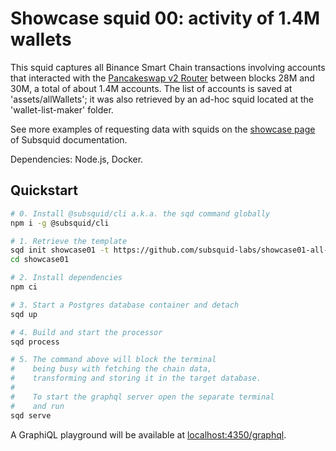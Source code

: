 # Showcase squid 00: activity of 1.4M wallets

This squid captures all Binance Smart Chain transactions involving accounts that interacted with the [Pancakeswap v2 Router](https://bscscan.com/address/0x10ed43c718714eb63d5aa57b78b54704e256024e) between blocks 28M and 30M, a total of about 1.4M accounts. The list of accounts is saved at 'assets/allWallets'; it was also retrieved by an ad-hoc squid located at the 'wallet-list-maker' folder. 

See more examples of requesting data with squids on the [showcase page](https://docs.subsquid.io/evm-indexing/configuration/showcase) of Subsquid documentation.

Dependencies: Node.js, Docker.

## Quickstart

```bash
# 0. Install @subsquid/cli a.k.a. the sqd command globally
npm i -g @subsquid/cli

# 1. Retrieve the template
sqd init showcase01 -t https://github.com/subsquid-labs/showcase01-all-usdc-transfers
cd showcase01

# 2. Install dependencies
npm ci

# 3. Start a Postgres database container and detach
sqd up

# 4. Build and start the processor
sqd process

# 5. The command above will block the terminal
#    being busy with fetching the chain data, 
#    transforming and storing it in the target database.
#
#    To start the graphql server open the separate terminal
#    and run
sqd serve
```
A GraphiQL playground will be available at [localhost:4350/graphql](http://localhost:4350/graphql).
